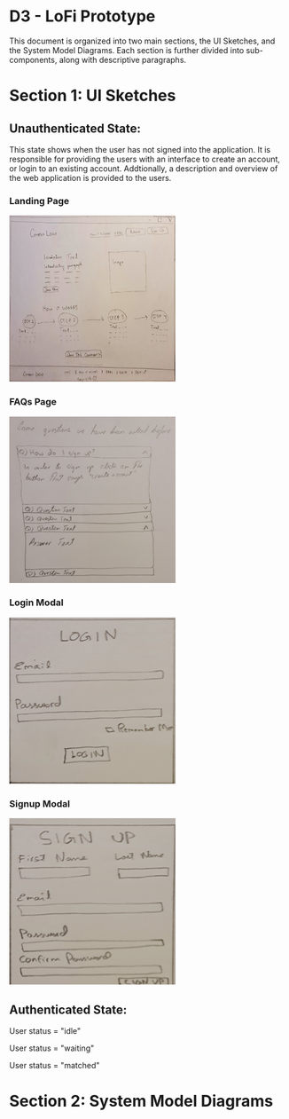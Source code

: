 # D3 - LoFi Prototype

This document is organized into two main sections, the UI Sketches, and the System Model Diagrams. Each section is further divided into sub-components, along with descriptive paragraphs.

# Section 1: UI Sketches

## Unauthenticated State:

This state shows when the user has not signed into the application. It is responsible for providing the users with an interface to create an account, or login to an existing account. Addtionally, a description and overview of the web application is provided to the users.

### Landing Page

<a href="./d3_assets/ui_sketches/unauth/landing.jpg">
<img src="./d3_assets/ui_sketches/unauth/landing.jpg" width="300px" height="300px" >
</a>

### FAQs Page

<a href="./d3_assets/ui_sketches/unauth/faqs.jpg">
<img src="./d3_assets/ui_sketches/unauth/faqs.jpg" width="300px" height="300px" >
</a>

### Login Modal

<a href="./d3_assets/ui_sketches/unauth/loginModal.jpg">
<img src="./d3_assets/ui_sketches/unauth/loginModal.jpg" width="300px" height="300px" >
</a>

### Signup Modal

<a href="./d3_assets/ui_sketches/unauth/signupModal.jpg">
<img src="./d3_assets/ui_sketches/unauth/signupModal.jpg" width="300px" height="300px" >
</a>

## Authenticated State:

User status = "idle"

User status = "waiting"

User status = "matched"

# Section 2: System Model Diagrams
